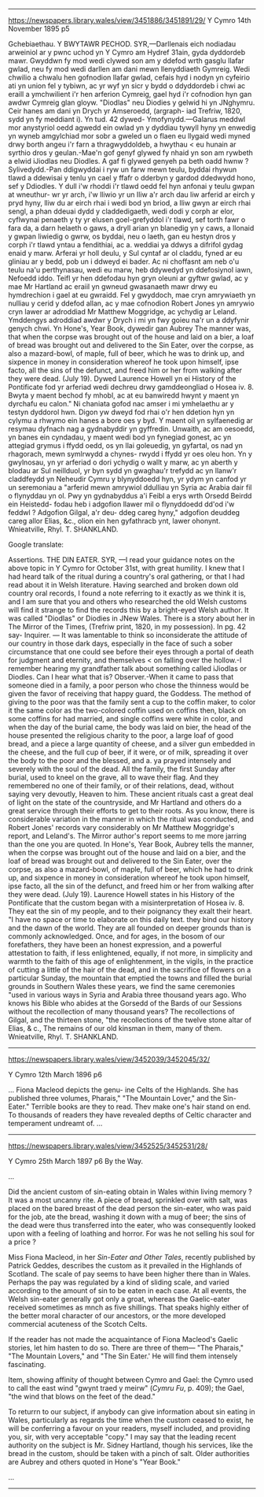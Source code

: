 

---


https://newspapers.library.wales/view/3451886/3451891/29/
Y Cymro
14th November 1895
p5

Gchebiaethau. Y BWYTAWR PECHOD. SYR,—Darllenais eich nodiadau arweiniol ar y pwnc uchod yn Y Cymro am Hydref 31ain, gyda dyddordeb mawr. Gwyddwn fy mod wedi clywed son am y ddefod wrth gasglu llafar gwlad, neu fy mod wedi darllen am dani mewn llenyddiaeth Gymreig. Wedi chwilio a chwalu hen gofnodion llafar gwlad, cefais hyd i nodyn yn cyfeirio ati yn union fel y tybiwn, ac yr wyf yn sicr y bydd o ddyddordeb i chwi ac eraill a ymchwilient i'r hen arferion Cymreig, gael hyd i'r cofnodion hyn gan awdwr Cymreig glan gloyw. "Diodlas" neu Diodies y gelwid hi yn JNghymru. Ceir hanes am dani yn Drych yr Amseroedd, (argraph- iad Trefriw, 1820, sydd yn fy meddiant i). Yn tud. 42 dywed- Ymofynydd.—Galarus meddwl mor anystyriol oedd agwedd ein owlad yn y dyddiau tywyll hyny yn enwedig yn wyneb amgylchiad mor sobr a gweled un o flaen eu llygaid wedi myned drwy borth angeu i'r farn a thragwyddoldeb, a hwythau < eu hunain ar syrthio dros y geulan.-Mae'n gof genyf glywed fy nhaid yn son am rywbeth a elwid iJiodlas neu Diodles. A gaf fi glywed genyeh pa beth oadd hwnw ? Sylivedydd.-Pan ddigwyddai i ryw un farw mewn teulu, byddai rhywun tlawd a ddewisai y tenlu yn cael y ffafr o dderbyn y gardod ddedwydd hono, sef y Ddiodles. Y dull i'w rhoddi i'r tlawd oedd fel hyn anfonai y teulu gwpan at wneuthur- wr yr arch, i'w lliwio yr un Iliw a'r arch dau liw arferid ar eirch y pryd hyny, lliw du ar eirch rhai i wedi bod yn briod, a lliw gwyn ar eirch rhai sengl, a phan ddeuai dydd y claddedigaeth, wedi dodi y corph ar elor, cyflwynai penaeth y ty yr elusen goel-grefyddol i'r tlawd, sef torth fawr o fara da, a darn helaeth o gaws, a dryll arian yn blanedig yn y caws, a llonaid y gwpan liwiedig o gwrw, os byddai, neu o laeth, gan eu hestyn dros y corph i'r tlawd yntau a fendithiai, ac a. weddiai ya ddwys a difrifol gydag enaid y marw. Arferai yr holl deulu, y Sul cyntaf ar ol claddu, fyned ar eu gliniau ar y bedd, pob un i ddweyd ei bader. Ac ni choffasnt am neb o'u teulu na'u perthynasau, wedi eu marw, heb ddywedyd yn ddefosiynol iawn, Nefoedd iddo. Teifl yr hen ddefodau hyn gryn oleuni ar gyftwr gwlad, ac y mae Mr Hartland ac eraiil yn gwneud gwasanaeth mawr drwy eu hymdrechion i gael at eu gwraidd. Fel y gwyddoch, mae cryn amrywiaeth yn nulliau y cerid y ddefod allan, ac y mae cofnodion Robert Jones yn amrywio cryn lawer ar adroddiad Mr Matthew Moggridge, ac ychydig ar Leland. Ymddengys adroddiad awdwr y Drych i mi yn fwy goieu na'r un a ddyfynir genych chwi. Yn Hone's, Year Book, dywedir gan Aubrey The manner was, that when the corpse was brought out of the house and laid on a bier, a loaf of bread was brought out and delivered to the Sin Eater, over the corpse, as also a mazard-bowl, of maple, full of beer, which he was to drink up, and sixpence in money in consideration whereof he took upon himself, ipse facto, all the sins of the defunct, and freed him or her from walking after they were dead. (July 19). Dywed Laurence Howell yn ei History of the Pontificate fod yr arferiad wedi dechreu drwy gamddeongliad o Hosea iv. 8. Bwyta y maent bechod fy mhobl, ac at eu banwiredd hwynt y maent yn dyrchafu eu calon." Ni chaniata gofod nac amser i mi ymhelaethu ar y testyn dyddorol hwn. Digon yw dweyd fod rhai o'r hen ddetion hyn yn cylymu a rhwymo ein hanes a bore oes y byd. Y maent oil yn sylfaenedig ar resymau dyfnach nag a gydnabyddir yn gyffredin. Unwaith, ac am oesoedd, yn banes ein cyndadau, y maent wedi bod yn fynegiad gonest, ac yn attegiad grymus i ffydd oedd, os yn llai goleuedig, yn gyfartal, os nad yn rhagorach, mewn symlrwydd a chynes- rwydd i ffydd yr oes oleu hon. Yn y gwylnosau, yn yr arferiad o dori ychydig o wallt y marw, ac yn aberth y blodau ar Sul neillduol, yr byn sydd yn gwaghau'r trefydd ac yn llanw'r claddfeydd yn Neheudir Cymru y blynyddoedd hyn, yr ydym yn canfod yr un seremoniau a "arferid mewn amrywiol ddulliau yn Syria ac Arabia dair fil o flynyddau yn ol. Pwy yn gydnabyddus a'i Feibl a erys wrth Orsedd Beirdd ein Heistedd- fodau heb i adgofion llawer mil o flynyddoedd dd'od i'w feddwl ? Adgofion Gilgal, a'r deu- ddeg careg hyny," adgofion deuddeg careg allor Elias, &c., olion ein hen gyfathracb ynt, lawer ohonynt. Wnieatville, Rhyl. T. SHANKLAND.


Google translate:

Assertions. THE DIN EATER. SYR, —I read your guidance notes on the above topic in Y Cymro for October 31st, with great humility. I knew that I had heard talk of the ritual during a country's oral gathering, or that I had read about it in Welsh literature. Having searched and broken down old country oral records, I found a note referring to it exactly as we think it is, and I am sure that you and others who researched the old Welsh customs will find it strange to find the records this by a bright-eyed Welsh author. It was called "Diodlas" or Diodies in JNew Wales. There is a story about her in The Mirror of the Times, (Trefriw print, 1820, in my possession). In pg. 42 say- Inquirer. — It was lamentable to think so inconsiderate the attitude of our country in those dark days, especially in the face of such a sober circumstance that one could see before their eyes through a portal of death for judgment and eternity, and themselves < on falling over the hollow.-I remember hearing my grandfather talk about something called iJiodlas or Diodles. Can I hear what that is? Observer.-When it came to pass that someone died in a family, a poor person who chose the thinness would be given the favor of receiving that happy guard, the Goddess. The method of giving to the poor was that the family sent a cup to the coffin maker, to color it the same color as the two-colored coffin used on coffins then, black on some coffins for had married, and single coffins were white in color, and when the day of the burial came, the body was laid on bier, the head of the house presented the religious charity to the poor, a large loaf of good bread, and a piece a large quantity of cheese, and a silver gun embedded in the cheese, and the full cup of beer, if it were, or of milk, spreading it over the body to the poor and the blessed, and a. ya prayed intensely and severely with the soul of the dead. All the family, the first Sunday after burial, used to kneel on the grave, all to wave their flag. And they remembered no one of their family, or of their relations, dead, without saying very devoutly, Heaven to him. These ancient rituals cast a great deal of light on the state of the countryside, and Mr Hartland and others do a great service through their efforts to get to their roots. As you know, there is considerable variation in the manner in which the ritual was conducted, and Robert Jones' records vary considerably on Mr Matthew Moggridge's report, and Leland's. The Mirror author's report seems to me more jarring than the one you are quoted. In Hone's, Year Book, Aubrey tells the manner, when the corpse was brought out of the house and laid on a bier, and the loaf of bread was brought out and delivered to the Sin Eater, over the corpse, as also a mazard-bowl, of maple, full of beer, which he had to drink up, and sixpence in money in consideration whereof he took upon himself, ipse facto, all the sin of the defunct, and freed him or her from walking after they were dead. (July 19). Laurence Howell states in his History of the Pontificate that the custom began with a misinterpretation of Hosea iv. 8. They eat the sin of my people, and to their poignancy they exalt their heart. "I have no space or time to elaborate on this daily text. they bind our history and the dawn of the world. They are all founded on deeper grounds than is commonly acknowledged. Once, and for ages, in the bosom of our forefathers, they have been an honest expression, and a powerful attestation to faith, if less enlightened, equally, if not more, in simplicity and warmth to the faith of this age of enlightenment, in the vigils, in the practice of cutting a little of the hair of the dead, and in the sacrifice of flowers on a particular Sunday, the mountain that emptied the towns and filled the burial grounds in Southern Wales these years, we find the same ceremonies "used in various ways in Syria and Arabia three thousand years ago. Who knows his Bible who abides at the Gorsedd of the Bards of our Sessions without the recollection of many thousand years? The recollections of Gilgal, and the thirteen stone, "the recollections of the twelve stone altar of Elias, & c., The remains of our old kinsman in them, many of them. Wnieatville, Rhyl. T. SHANKLAND.

---


https://newspapers.library.wales/view/3452039/3452045/32/

Y Cymro
12th March 1896
p6


... Fiona Macleod depicts the genu- ine Celts of the Highlands. She has published three volumes, Pharais," "The Mountain Lover," and the Sin-Eater." Terrible books are they to read. Thev make one's hair stand on end. To thousands of readers they have revealed depths of Celtic character and temperament undreamt of. ...



---


https://newspapers.library.wales/view/3452525/3452531/28/

Y Cymro
25th March 1897
p6
By the Way.

...

Did the ancient custom of sin-eating obtain in Wales within living memory ? It was a most uncanny rite. A piece of bread, sprinkled over with salt, was placed on the bared breast of the dead person the sin-eater, who was paid for the job, ate the bread, washing it down with a mug of beer; the sins of the dead were thus transferred into the eater, who was consequently looked upon with a feeling of loathing and horror. For was he not selling his soul for a price ?

Miss Fiona Macleod, in her *Sin-Eater and Other Tales*, recently published by Patrick Geddes, describes the custom as it prevailed in the Highlands of Scotland. The scale of pay seems to have been higher there than in Wales. Perhaps the pay was regulated by a kind of sliding scale, and varied according to the amount of sin to be eaten in each case. At all events, the Welsh sin-eater generally got only a groat, whereas the Gaelic-eater received sometimes as mnch as five shillings. That speaks highly either of the better moral character of our ancestors, or the more developed commercial acuteness of the Scotch Celts.

If the reader has not made the acquaintance of Fiona Macleod's Gaelic stories, let him hasten to do so. There are three of them— "The Pharais," "The Mountain Lovers," and "The Sin Eater.' He will find them intensely fascinating.

Item, showing affinity of thought between Cymro and Gael: the Cymro used to call the east wind "gwynt traed y meirw" (*Cymru Fu*, p. 409); the Gael, "the wind that blows on the feet of the dead."

To returrn to our subject, if anybody can give information about sin eating in Wales, particularly as regards the time when the custom ceased to exist, he will be conferring a favour on your readers, myself included, and providing you, sir, with very acceptable "copy." I may say that the leading recent authority on the subject is Mr. Sidney Hartland, though his services, like the bread in the custom, should be taken with a pinch of salt. Older authorities are Aubrey and others quoted in Hone's "Year Book."

...




---

